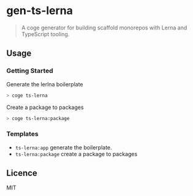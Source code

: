 # gen-ts-lerna

> A coge generator for building scaffold monorepos with Lerna and TypeScript tooling.

## Usage

### Getting Started

Generate the lerlna boilerplate

```bash
> coge ts-lerna
```

Create a package to packages

```bash
> coge ts-lerna:package
```

### Templates

- `ts-lerna:app` generate the boilerplate.
- `ts-lerna:package` create a package to packages

## Licence

MIT
